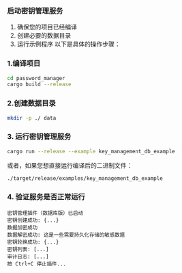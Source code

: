 ### 启动密钥管理服务
1. 确保您的项目已经编译
2. 创建必要的数据目录
3. 运行示例程序
以下是具体的操作步骤：
### 1.编译项目
```sh
cd password_manager
cargo build --release
```

### 2.创建数据目录
```sh
mkdir -p ./ data
```

### 3. 运行密钥管理服务
```sh
cargo run --release --example key_management_db_example
```
或者，如果您想直接运行编译后的二进制文件：
```sh
./target/release/examples/key_management_db_example
```
### 4. 验证服务是否正常运行
```plaintext
密钥管理插件（数据库版）已启动
密钥创建成功: {...}
数据加密成功
数据解密成功: 这是一些需要持久化存储的敏感数据
密钥轮换成功: {...}
密钥列表: [...]
审计日志: [...]
按 Ctrl+C 停止插件...
```
